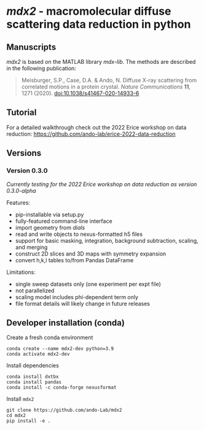 # *mdx2* - macromolecular diffuse scattering data reduction in python

## Manuscripts

*mdx2* is based on the MATLAB library *mdx-lib*. The methods are described in the following publication:

> Meisburger, S.P., Case, D.A. & Ando, N. Diffuse X-ray scattering from correlated motions in a protein crystal. *Nature Communications* **11**, 1271 (2020). [doi:10.1038/s41467-020-14933-6](https://doi.org/10.1038/s41467-020-14933-6)

## Tutorial

For a detailed walkthrough check out the 2022 Erice workshop on data reduction: https://github.com/ando-lab/erice-2022-data-reduction

## Versions

### Version 0.3.0

*Currently testing for the 2022 Erice workshop on data reduction as version 0.3.0-alpha*

Features:
- pip-installable via setup.py
- fully-featured command-line interface
- import geometry from *dials*
- read and write objects to nexus-formatted h5 files
- support for basic masking, integration, background subtraction, scaling, and merging
- construct 2D slices and 3D maps with symmetry expansion
- convert h,k,l tables to/from Pandas DataFrame

Limitations:
- single sweep datasets only (one experiment per expt file)
- not parallelized
- scaling model includes phi-dependent term only
- file format details will likely change in future releases

## Developer installation (conda)

Create a fresh conda environment
```
conda create --name mdx2-dev python=3.9
conda activate mdx2-dev
```

Install dependencies

```
conda install dxtbx
conda install pandas
conda install -c conda-forge nexusformat
```

Install `mdx2`

```
git clone https://github.com/ando-Lab/mdx2
cd mdx2
pip install -e .
```

